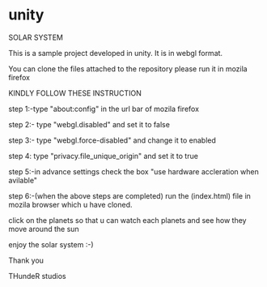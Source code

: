 # unity
SOLAR SYSTEM

This is a sample project developed in unity.
It is in webgl format.

You can clone the files attached to the repository
please run it in mozila firefox 

KINDLY FOLLOW THESE INSTRUCTION 

step 1:-type "about:config" in the url bar of mozila firefox

step 2:- type "webgl.disabled" and set it to false

step 3:- type "webgl.force-disabled" and change it to enabled

step 4: type "privacy.file_unique_origin" and set it to true

step 5:-in advance settings check the box "use hardware accleration when avilable"
 
step 6:-(when the above steps are completed)
run the (index.html) file in mozila browser which u have cloned.

click on the planets so that u can watch each planets and see how they move around the sun 

enjoy the solar system :-)

Thank you

THundeR studios 
